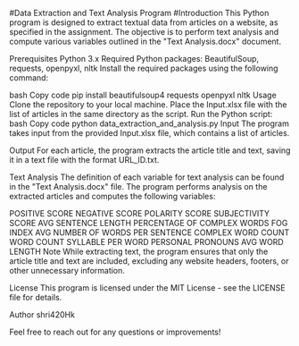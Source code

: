 #Data Extraction and Text Analysis Program
#Introduction
This Python program is designed to extract textual data from articles on a website, as specified in the assignment. The objective is to perform text analysis and compute various variables outlined in the "Text Analysis.docx" document.

Prerequisites
Python 3.x
Required Python packages: BeautifulSoup, requests, openpyxl, nltk
Install the required packages using the following command:

bash
Copy code
pip install beautifulsoup4 requests openpyxl nltk
Usage
Clone the repository to your local machine.
Place the Input.xlsx file with the list of articles in the same directory as the script.
Run the Python script:
bash
Copy code
python data_extraction_and_analysis.py
Input
The program takes input from the provided Input.xlsx file, which contains a list of articles.

Output
For each article, the program extracts the article title and text, saving it in a text file with the format URL_ID.txt.

Text Analysis
The definition of each variable for text analysis can be found in the "Text Analysis.docx" file. The program performs analysis on the extracted articles and computes the following variables:

POSITIVE SCORE
NEGATIVE SCORE
POLARITY SCORE
SUBJECTIVITY SCORE
AVG SENTENCE LENGTH
PERCENTAGE OF COMPLEX WORDS
FOG INDEX
AVG NUMBER OF WORDS PER SENTENCE
COMPLEX WORD COUNT
WORD COUNT
SYLLABLE PER WORD
PERSONAL PRONOUNS
AVG WORD LENGTH
Note
While extracting text, the program ensures that only the article title and text are included, excluding any website headers, footers, or other unnecessary information.

License
This program is licensed under the MIT License - see the LICENSE file for details.

Author
shri420Hk

Feel free to reach out for any questions or improvements!
